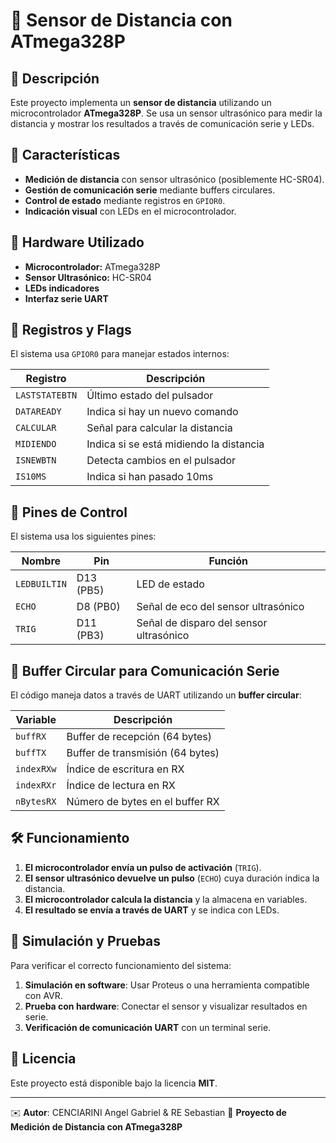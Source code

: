 # 📡 Sensor de Distancia con ATmega328P

## 📌 Descripción
Este proyecto implementa un **sensor de distancia** utilizando un microcontrolador **ATmega328P**. Se usa un sensor ultrasónico para medir la distancia y mostrar los resultados a través de comunicación serie y LEDs.

## 🔧 Características
- **Medición de distancia** con sensor ultrasónico (posiblemente HC-SR04).
- **Gestión de comunicación serie** mediante buffers circulares.
- **Control de estado** mediante registros en `GPIOR0`.
- **Indicación visual** con LEDs en el microcontrolador.

## 🔌 Hardware Utilizado
- **Microcontrolador:** ATmega328P
- **Sensor Ultrasónico:** HC-SR04
- **LEDs indicadores**
- **Interfaz serie UART**

## 📜 Registros y Flags
El sistema usa `GPIOR0` para manejar estados internos:

| Registro | Descripción |
|----------|------------|
| `LASTSTATEBTN` | Último estado del pulsador |
| `DATAREADY` | Indica si hay un nuevo comando |
| `CALCULAR` | Señal para calcular la distancia |
| `MIDIENDO` | Indica si se está midiendo la distancia |
| `ISNEWBTN` | Detecta cambios en el pulsador |
| `IS10MS` | Indica si han pasado 10ms |

## 📡 Pines de Control
El sistema usa los siguientes pines:

| Nombre | Pin | Función |
|--------|-----|---------|
| `LEDBUILTIN` | D13 (PB5) | LED de estado |
| `ECHO` | D8 (PB0) | Señal de eco del sensor ultrasónico |
| `TRIG` | D11 (PB3) | Señal de disparo del sensor ultrasónico |

## 🔄 Buffer Circular para Comunicación Serie
El código maneja datos a través de UART utilizando un **buffer circular**:

| Variable | Descripción |
|----------|------------|
| `buffRX` | Buffer de recepción (64 bytes) |
| `buffTX` | Buffer de transmisión (64 bytes) |
| `indexRXw` | Índice de escritura en RX |
| `indexRXr` | Índice de lectura en RX |
| `nBytesRX` | Número de bytes en el buffer RX |

## 🛠️ Funcionamiento
1. **El microcontrolador envía un pulso de activación** (`TRIG`).
2. **El sensor ultrasónico devuelve un pulso** (`ECHO`) cuya duración indica la distancia.
3. **El microcontrolador calcula la distancia** y la almacena en variables.
4. **El resultado se envía a través de UART** y se indica con LEDs.

## 🚀 Simulación y Pruebas
Para verificar el correcto funcionamiento del sistema:
1. **Simulación en software**: Usar Proteus o una herramienta compatible con AVR.
2. **Prueba con hardware**: Conectar el sensor y visualizar resultados en serie.
3. **Verificación de comunicación UART** con un terminal serie.

## 📜 Licencia
Este proyecto está disponible bajo la licencia **MIT**.

---
✉️ **Autor**: CENCIARINI Angel Gabriel & RE Sebastian
📍 **Proyecto de Medición de Distancia con ATmega328P**
